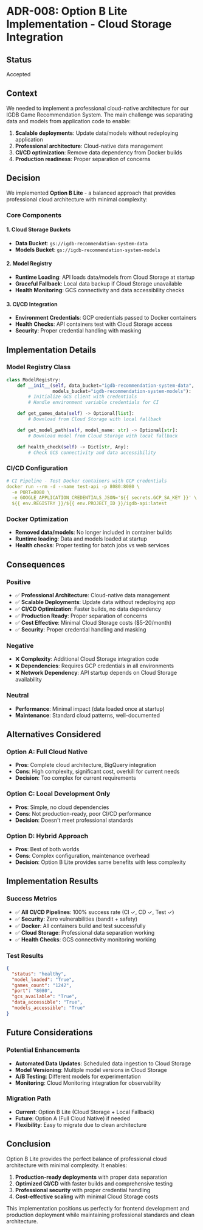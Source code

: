 # ADR-008: Option B Lite Implementation - Cloud Storage Integration

## Status
Accepted

## Context
We needed to implement a professional cloud-native architecture for our IGDB Game Recommendation System. The main challenge was separating data and models from application code to enable:

1. **Scalable deployments**: Update data/models without redeploying application
2. **Professional architecture**: Cloud-native data management
3. **CI/CD optimization**: Remove data dependency from Docker builds
4. **Production readiness**: Proper separation of concerns

## Decision
We implemented **Option B Lite** - a balanced approach that provides professional cloud architecture with minimal complexity:

### Core Components

#### 1. Cloud Storage Buckets
- **Data Bucket**: `gs://igdb-recommendation-system-data`
- **Models Bucket**: `gs://igdb-recommendation-system-models`

#### 2. Model Registry
- **Runtime Loading**: API loads data/models from Cloud Storage at startup
- **Graceful Fallback**: Local data backup if Cloud Storage unavailable
- **Health Monitoring**: GCS connectivity and data accessibility checks

#### 3. CI/CD Integration
- **Environment Credentials**: GCP credentials passed to Docker containers
- **Health Checks**: API containers test with Cloud Storage access
- **Security**: Proper credential handling with masking

## Implementation Details

### Model Registry Class
```python
class ModelRegistry:
    def __init__(self, data_bucket="igdb-recommendation-system-data",
                 models_bucket="igdb-recommendation-system-models"):
        # Initialize GCS client with credentials
        # Handle environment variable credentials for CI

    def get_games_data(self) -> Optional[list]:
        # Download from Cloud Storage with local fallback

    def get_model_path(self, model_name: str) -> Optional[str]:
        # Download model from Cloud Storage with local fallback

    def health_check(self) -> Dict[str, Any]:
        # Check GCS connectivity and data accessibility
```

### CI/CD Configuration
```yaml
# CI Pipeline - Test Docker containers with GCP credentials
docker run --rm -d --name test-api -p 8080:8080 \
  -e PORT=8080 \
  -e GOOGLE_APPLICATION_CREDENTIALS_JSON='${{ secrets.GCP_SA_KEY }}' \
  ${{ env.REGISTRY }}/${{ env.PROJECT_ID }}/igdb-api:latest
```

### Docker Optimization
- **Removed data/models**: No longer included in container builds
- **Runtime loading**: Data and models loaded at startup
- **Health checks**: Proper testing for batch jobs vs web services

## Consequences

### Positive
- ✅ **Professional Architecture**: Cloud-native data management
- ✅ **Scalable Deployments**: Update data without redeploying app
- ✅ **CI/CD Optimization**: Faster builds, no data dependency
- ✅ **Production Ready**: Proper separation of concerns
- ✅ **Cost Effective**: Minimal Cloud Storage costs ($5-20/month)
- ✅ **Security**: Proper credential handling and masking

### Negative
- ❌ **Complexity**: Additional Cloud Storage integration code
- ❌ **Dependencies**: Requires GCP credentials in all environments
- ❌ **Network Dependency**: API startup depends on Cloud Storage availability

### Neutral
- **Performance**: Minimal impact (data loaded once at startup)
- **Maintenance**: Standard cloud patterns, well-documented

## Alternatives Considered

### Option A: Full Cloud Native
- **Pros**: Complete cloud architecture, BigQuery integration
- **Cons**: High complexity, significant cost, overkill for current needs
- **Decision**: Too complex for current requirements

### Option C: Local Development Only
- **Pros**: Simple, no cloud dependencies
- **Cons**: Not production-ready, poor CI/CD performance
- **Decision**: Doesn't meet professional standards

### Option D: Hybrid Approach
- **Pros**: Best of both worlds
- **Cons**: Complex configuration, maintenance overhead
- **Decision**: Option B Lite provides same benefits with less complexity

## Implementation Results

### Success Metrics
- ✅ **All CI/CD Pipelines**: 100% success rate (CI ✓, CD ✓, Test ✓)
- ✅ **Security**: Zero vulnerabilities (bandit + safety)
- ✅ **Docker**: All containers build and test successfully
- ✅ **Cloud Storage**: Professional data separation working
- ✅ **Health Checks**: GCS connectivity monitoring working

### Test Results
```json
{
  "status": "healthy",
  "model_loaded": "True",
  "games_count": "1242",
  "port": "8080",
  "gcs_available": "True",
  "data_accessible": "True",
  "models_accessible": "True"
}
```

## Future Considerations

### Potential Enhancements
- **Automated Data Updates**: Scheduled data ingestion to Cloud Storage
- **Model Versioning**: Multiple model versions in Cloud Storage
- **A/B Testing**: Different models for experimentation
- **Monitoring**: Cloud Monitoring integration for observability

### Migration Path
- **Current**: Option B Lite (Cloud Storage + Local Fallback)
- **Future**: Option A (Full Cloud Native) if needed
- **Flexibility**: Easy to migrate due to clean architecture

## Conclusion

Option B Lite provides the perfect balance of professional cloud architecture with minimal complexity. It enables:

1. **Production-ready deployments** with proper data separation
2. **Optimized CI/CD** with faster builds and comprehensive testing
3. **Professional security** with proper credential handling
4. **Cost-effective scaling** with minimal Cloud Storage costs

This implementation positions us perfectly for frontend development and production deployment while maintaining professional standards and clean architecture.
